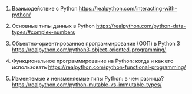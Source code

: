 
1. Взаимодействие с Python
https://realpython.com/interacting-with-python/

2. Основные типы данных в Python
https://realpython.com/python-data-types/#complex-numbers

3. Объектно-ориентированное программирование (ООП) в Python 3
https://realpython.com/python3-object-oriented-programming/

4. Функциональное программирование на Python: когда и как его использовать
https://realpython.com/python-functional-programming/

5. Изменяемые и неизменяемые типы Python: в чем разница?
https://realpython.com/python-mutable-vs-immutable-types/